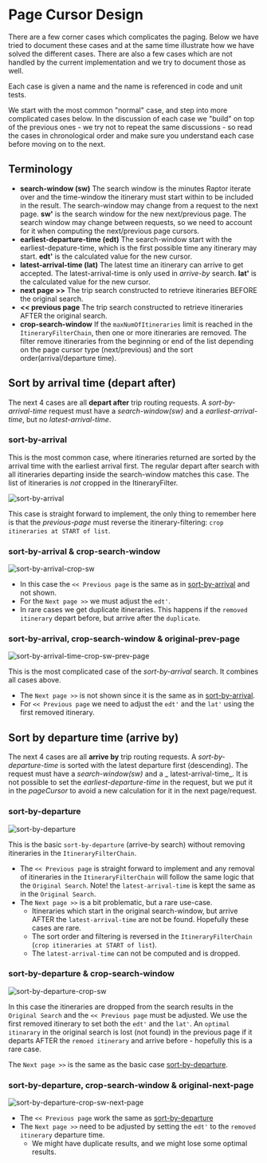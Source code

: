 # Page Cursor Design

There are a few corner cases which complicates the paging. Below we have tried to document these
cases and at the same time illustrate how we have solved the different cases. There are also a few
cases which are not handled by the current implementation and we try to document those as well.

Each case is given a name and the name is referenced in code and unit tests.

We start with the most common "normal" case, and step into more complicated cases below. In the
discussion of each case we "build" on top of the previous ones - we try not to repeat the same
discussions - so read the cases in chronological order and make sure you understand each case before
moving on to the next.

## Terminology

- **search-window (sw)**  The search window is the minutes Raptor iterate over and the time-window
  the itinerary must start within to be included in the result. The search-window may change from a
  request to the next page.  **sw'** is the search window for the new next/previous page. The search
  window may change between requests, so we need to account for it when computing the next/previous
  page cursors.
- **earliest-departure-time (edt)**  The search-window start with the earliest-depature-time, which
  is the first possible time any itinerary may start. **edt'** is the calculated value for the new
  cursor.
- **latest-arrival-time (lat)**  The latest time an itinerary can arrive to get accepted. The
  latest-arrival-time is only used in _arrive-by_ search. **lat'** is the calculated value for the
  new cursor.
- **next page >>**  The trip search constructed to retrieve itineraries BEFORE the original search.
- **<< previous page**  The trip search constructed to retrieve itineraries AFTER the original
  search.
- **crop-search-window** If the `maxNumOfItineraries` limit is reached in the
  `ItineraryFilterChain`, then one or more itineraries are removed. The filter remove itineraries
  from the beginning or end of the list depending on the page cursor type (next/previous) and the
  sort order(arrival/departure time).

## Sort by arrival time (depart after)

The next 4 cases are all **depart after** trip routing requests. A _sort-by-arrival-time_ request
must have a _search-window(sw)_ and a _earliest-arrival-time_, but no _latest-arrival-time_.

### sort-by-arrival

This is the most common case, where itineraries returned are sorted by the arrival time with the
earliest arrival first. The regular depart after search with all itineraries departing inside the
search-window matches this case. The list of itineraries is _not_ cropped in the ItineraryFilter.

![sort-by-arrival](images/sort-by-arrival.svg)

This case is straight forward to implement, the only thing to remember here is that the
_previous-page_ must reverse the itinerary-filtering: `crop itineraries at START of list`.

### sort-by-arrival & crop-search-window

![sort-by-arrival-crop-sw](images/sort-by-arrival-crop-sw.svg)

- In this case the `<< Previous page` is the same as in [sort-by-arrival](#sort-by-arrival) and not
  shown.
- For the `Next page >>` we must adjust the `edt'`.
- In rare cases we get duplicate itineraries. This happens if the `removed itinerary` depart before,
  but arrive after the `duplicate`.

### sort-by-arrival, crop-search-window & original-prev-page

![sort-by-arrival-time-crop-sw-prev-page](images/sort-by-arrival-crop-sw-prev-page.svg)

This is the most complicated case of the _sort-by-arrival_ search. It combines all cases above.

- The `Next page >>` is not shown since it is the same as in [sort-by-arrival](#sort-by-arrival).
- For `<< Previous page` we need to adjust the `edt'` and the `lat'` using the first removed
  itinerary.

## Sort by departure time (arrive by)

The next 4 cases are all **arrive by** trip routing requests. A _sort-by-departure-time_ is sorted
with the latest departure first (descending). The request must have a _search-window(sw)_ and a _
latest-arrival-time_. It is not possible to set the _earliest-departure-time_ in the request, but we
put it in the _pageCursor_ to avoid a new calculation for it in the next page/request.

### sort-by-departure

![sort-by-departure](images/sort-by-departure.svg)

This is the basic `sort-by-departure` (arrive-by search) without removing itineraries in the
`ItineraryFilterChain`.

- The `<< Previous page` is straight forward to implement and any removal of itineraries in the
  `ItineraryFilterChain` will follow the same logic that the `Original Search`. Note! the
  `latest-arrival-time` is kept the same as in the `Original Search`.
- The `Next page >>` is a bit problematic, but a rare use-case.
    - Itineraries which start in the original search-window, but arrive AFTER the
      `latest-arrival-time` are not be found. Hopefully these cases are rare.
    - The sort order and filtering is reversed in the `ItineraryFilterChain`
      (`crop itineraries at START of list`).
    - The `latest-arrival-time` can not be computed and is dropped.

### sort-by-departure & crop-search-window

![sort-by-departure-crop-sw](images/sort-by-departure-crop-sw.svg)

In this case the itineraries are dropped from the search results in the `Original Search` and the
`<< Previous page` must be adjusted. We use the first removed itinerary to set both the `edt'` and
the `lat'`. An `optimal itinarary` in the original search is lost (not found) in the previous page
if it departs AFTER the `remoed itinerary` and arrive before - hopefully this is a rare case.

The `Next page >>` is the same as the basic case [sort-by-departure](#sort-by-departure).

### sort-by-departure, crop-search-window & original-next-page

![sort-by-departure-crop-sw-next-page](images/sort-by-departure-crop-sw-next-page.svg)

- The `<< Previous page` work the same as [sort-by-departure](#sort-by-departure)
- The `Next page >>` need to be adjusted by setting the `edt'` to the `removed itinerary`
  departure time.
    - We might have duplicate results, and we might lose some optimal results.
